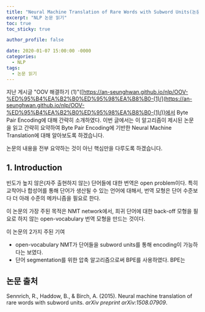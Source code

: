 ```yaml
---
title: "Neural Machine Translation of Rare Words with Subword Units(논문 읽기)"
excerpt: "NLP 논문 읽기"
toc: true
toc_sticky: true

author_profile: false

date: 2020-01-07 15:00:00 -0000
categories: 
  - NLP
tags:
  - 논문 읽기
---
```

지난 게시글 "OOV 해결하기 (1)"([https://an-seunghwan.github.io/nlp/OOV-%ED%95%B4%EA%B2%B0%ED%95%98%EA%B8%B0-(1)/](https://an-seunghwan.github.io/nlp/OOV-%ED%95%B4%EA%B2%B0%ED%95%98%EA%B8%B0-(1)/))에서 Byte Pair Encoding에 대해 간략히 소개하였다. 이번 글에서는 이 알고리즘이 제시된 논문을 읽고 간략히 요약하여 Byte Pair Encoding에 기반한 Neural Machine Translation에 대해 알아보도록 하겠습니다.

논문의 내용을 전부 요약하는 것이 아닌 핵심만을 다루도록 하겠습니다.

## 1. Introduction

빈도가 높지 않은(자주 출현하지 않는) 단어들에 대한 번역은 open problem이다. 특히 교착어나 합성어를 통해 단어가 생산될 수 있는 언어에 대해서, 번역 모형은 단어 수준보다 더 아래 수준의 메카니즘을 필요로 한다.

이 논문의 가장 주된 목적은 NMT network에서, 희귀 단어에 대한 back-off 모형을 필요로 하지 않는 open-vocabulary 번역 모형을 만드는 것이다.

이 논문의 2가지 주된 기여
* open-vocabulary NMT가 단어들을 subword units를 통해 encoding이 가능하다는 보였다. 
* 단어 segmentation를 위한 압축 알고리즘으로써 BPE를 사용하였다. BPE는 


## 논문 출처
Sennrich, R., Haddow, B., & Birch, A. (2015). Neural machine translation of rare words with subword units. _arXiv preprint arXiv:1508.07909_.
<!--stackedit_data:
eyJoaXN0b3J5IjpbLTIwMDM4OTEwODldfQ==
-->